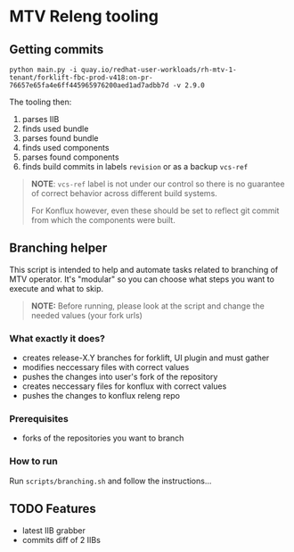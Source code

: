 # MTV Releng tooling

## Getting commits
`python main.py -i quay.io/redhat-user-workloads/rh-mtv-1-tenant/forklift-fbc-prod-v418:on-pr-76657e65fa4e6ff445965976200aed1ad7adbb7d -v 2.9.0`

The tooling then:
1. parses IIB
2. finds used bundle
3. parses found bundle
4. finds used components
5. parses found components
6. finds build commits in labels `revision` or as a backup `vcs-ref`

> **NOTE**: `vcs-ref` label is not under our control so there is no guarantee of correct behavior across different build systems.
> 
> For Konflux however, even these should be set to reflect git commit from which the components were built.

## Branching helper
This script is intended to help and automate tasks related to branching of MTV operator.
It's "modular" so you can choose what steps you want to execute and what to skip.

> **NOTE:** Before running, please look at the script and change the needed values (your fork urls)

### What exactly it does?
- creates release-X.Y branches for forklift, UI plugin and must gather
- modifies neccessary files with correct values
- pushes the changes into user's fork of the repository
- creates neccessary files for konflux with correct values
- pushes the changes to konflux releng repo

### Prerequisites
- forks of the repositories you want to branch

### How to run
Run `scripts/branching.sh` and follow the instructions...


## TODO Features
- latest IIB grabber
- commits diff of 2 IIBs   